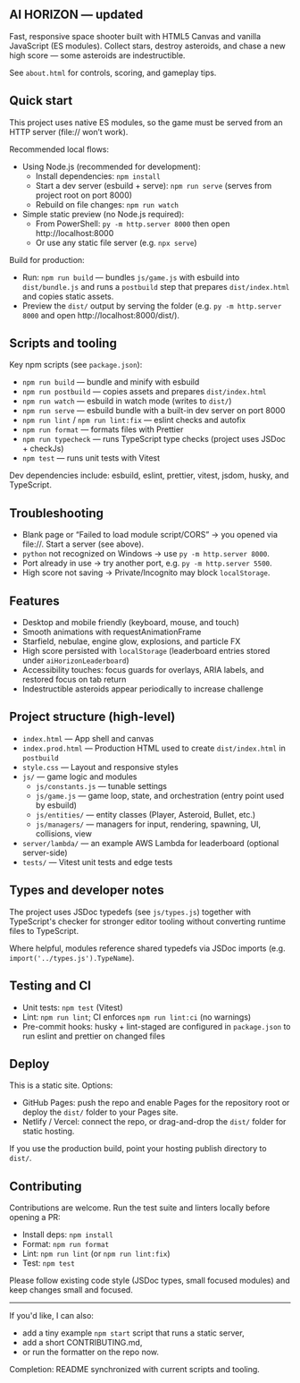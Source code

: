 ## AI HORIZON — updated

Fast, responsive space shooter built with HTML5 Canvas and vanilla JavaScript (ES modules). Collect stars, destroy asteroids, and chase a new high score — some asteroids are indestructible.

See `about.html` for controls, scoring, and gameplay tips.

## Quick start

This project uses native ES modules, so the game must be served from an HTTP server (file:// won’t work).

Recommended local flows:

- Using Node.js (recommended for development):
  - Install dependencies: `npm install`
  - Start a dev server (esbuild + serve): `npm run serve` (serves from project root on port 8000)
  - Rebuild on file changes: `npm run watch`
- Simple static preview (no Node.js required):
  - From PowerShell: `py -m http.server 8000` then open http://localhost:8000
  - Or use any static file server (e.g. `npx serve`)

Build for production:

- Run: `npm run build` — bundles `js/game.js` with esbuild into `dist/bundle.js` and runs a `postbuild` step that prepares `dist/index.html` and copies static assets.
- Preview the `dist/` output by serving the folder (e.g. `py -m http.server 8000` and open http://localhost:8000/dist/).

## Scripts and tooling

Key npm scripts (see `package.json`):

- `npm run build` — bundle and minify with esbuild
- `npm run postbuild` — copies assets and prepares `dist/index.html`
- `npm run watch` — esbuild in watch mode (writes to `dist/`)
- `npm run serve` — esbuild bundle with a built-in dev server on port 8000
- `npm run lint` / `npm run lint:fix` — eslint checks and autofix
- `npm run format` — formats files with Prettier
- `npm run typecheck` — runs TypeScript type checks (project uses JSDoc + checkJs)
- `npm test` — runs unit tests with Vitest

Dev dependencies include: esbuild, eslint, prettier, vitest, jsdom, husky, and TypeScript.

## Troubleshooting

- Blank page or “Failed to load module script/CORS” → you opened via file://. Start a server (see above).
- `python` not recognized on Windows → use `py -m http.server 8000`.
- Port already in use → try another port, e.g. `py -m http.server 5500`.
- High score not saving → Private/Incognito may block `localStorage`.

## Features

- Desktop and mobile friendly (keyboard, mouse, and touch)
- Smooth animations with requestAnimationFrame
- Starfield, nebulae, engine glow, explosions, and particle FX
- High score persisted with `localStorage` (leaderboard entries stored under `aiHorizonLeaderboard`)
- Accessibility touches: focus guards for overlays, ARIA labels, and restored focus on tab return
- Indestructible asteroids appear periodically to increase challenge

## Project structure (high-level)

- `index.html` — App shell and canvas
- `index.prod.html` — Production HTML used to create `dist/index.html` in `postbuild`
- `style.css` — Layout and responsive styles
- `js/` — game logic and modules
  - `js/constants.js` — tunable settings
  - `js/game.js` — game loop, state, and orchestration (entry point used by esbuild)
  - `js/entities/` — entity classes (Player, Asteroid, Bullet, etc.)
  - `js/managers/` — managers for input, rendering, spawning, UI, collisions, view
- `server/lambda/` — an example AWS Lambda for leaderboard (optional server-side)
- `tests/` — Vitest unit tests and edge tests

## Types and developer notes

The project uses JSDoc typedefs (see `js/types.js`) together with TypeScript's checker for stronger editor tooling without converting runtime files to TypeScript.

Where helpful, modules reference shared typedefs via JSDoc imports (e.g. `import('../types.js').TypeName`).

## Testing and CI

- Unit tests: `npm test` (Vitest)
- Lint: `npm run lint`; CI enforces `npm run lint:ci` (no warnings)
- Pre-commit hooks: husky + lint-staged are configured in `package.json` to run eslint and prettier on changed files

## Deploy

This is a static site. Options:

- GitHub Pages: push the repo and enable Pages for the repository root or deploy the `dist/` folder to your Pages site.
- Netlify / Vercel: connect the repo, or drag-and-drop the `dist/` folder for static hosting.

If you use the production build, point your hosting publish directory to `dist/`.

## Contributing

Contributions are welcome. Run the test suite and linters locally before opening a PR:

- Install deps: `npm install`
- Format: `npm run format`
- Lint: `npm run lint` (or `npm run lint:fix`)
- Test: `npm test`

Please follow existing code style (JSDoc types, small focused modules) and keep changes small and focused.

---

If you'd like, I can also:

- add a tiny example `npm start` script that runs a static server,
- add a short CONTRIBUTING.md,
- or run the formatter on the repo now.

Completion: README synchronized with current scripts and tooling.
